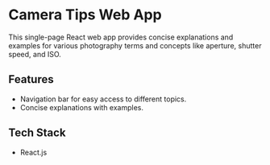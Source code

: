 # Camera Tips Web App

This single-page React web app provides concise explanations and examples for various photography terms and concepts like aperture, shutter speed, and ISO.

## Features

- Navigation bar for easy access to different topics.
- Concise explanations with examples.

## Tech Stack

- React.js
